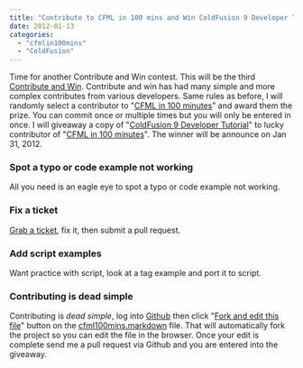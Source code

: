 ```yaml
---
title: "Contribute to CFML in 100 mins and Win ColdFusion 9 Developer Tutorial book"
date: 2012-01-13
categories: 
  - "cfmlin100mins"
  - "ColdFusion"
---
```


Time for another Contribute and Win contest. This will be the third [Contribute and Win](http://mikehenke.com/contribute-win-a-chance-for-object-oriented-programming). Contribute and win has had many simple and more complex contributes from various developers. Same rules as before, I will randomly select a contributor to "[CFML in 100 minutes](https://github.com/mhenke/CFML-in-100-minutes)" and award them the prize. You can commit once or multiple times but you will only be entered in once. I will giveaway a copy of "[ColdFusion 9 Developer Tutorial](http://www.amazon.com/ColdFusion-Developer-Tutorial-John-Farrar/dp/1849690243/ref=sr_1_6?ie=UTF8&qid=1326471081&sr=8-6)" to lucky contributor of "[CFML in 100 minutes](https://github.com/mhenke/CFML-in-100-minutes)". The winner will be announce on Jan 31, 2012.

### Spot a typo or code example not working

All you need is an eagle eye to spot a typo or code example not working. 

### Fix a ticket  

[Grab a ticket](https://github.com/mhenke/CFML-in-100-minutes/issues), fix it, then submit a pull request.

### Add script examples  

Want practice with script, look at a tag example and port it to script.

### Contributing is dead simple

Contributing is _dead simple_, log into [Github](http://www.github.com/) then click "[Fork and edit this file](https://github.com/blog/844-forking-with-the-edit-button)" button on the [cfml100mins.markdown](https://github.com/mhenke/CFML-in-100-minutes/blob/develop/cfml100mins.markdown) file. That will automatically fork the project so you can edit the file in the browser. Once your edit is complete send me a pull request via Github and you are entered into the giveaway.
